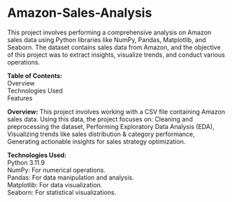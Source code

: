 # Amazon-Sales-Analysis
This project involves performing a comprehensive analysis on Amazon sales data using Python libraries like NumPy, Pandas, Matplotlib, and Seaborn. The dataset contains sales data from Amazon, and the objective of this project was to extract insights, visualize trends, and conduct various operations.

**Table of Contents:**  
Overview  
Technologies Used  
Features


**Overview:** 
This project involves working with a CSV file containing Amazon sales data. Using this data, the project focuses on:
Cleaning and preprocessing the dataset, Performing Exploratory Data Analysis (EDA), Visualizing trends like sales distribution & category performance, Generating actionable insights for sales strategy optimization.

**Technologies Used:**  
Python 3.11.9  
NumPy: For numerical operations.  
Pandas: For data manipulation and analysis.  
Matplotlib: For data visualization.  
Seaborn: For statistical visualizations.  
